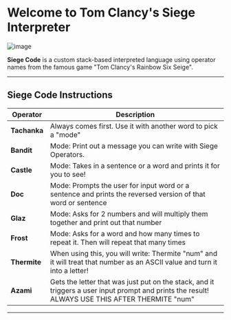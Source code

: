 #  Welcome to Tom Clancy's Siege Interpreter 

![image](https://github.com/user-attachments/assets/6ba81148-2e2a-410e-b4bc-176fa3033af2)



**Siege Code** is a custom stack-based interpreted language using operator names from the famous game "Tom Clancy's Rainbow Six Seige". 

---



## Siege Code Instructions

| Operator     | Description                                      |
|--------------|--------------------------------------------------|
| **Tachanka** | Always comes first. Use it with another word to pick a "mode" |
| **Bandit**   | Mode: Print out a message you can write with Siege Operators.  |
| **Castle**   | Mode: Takes in a sentence or a word and prints it for you to see!        |
| **Doc**      | Mode: Prompts the user for input word or a sentence and prints the reversed version of that word or sentence |
| **Glaz**     | Mode: Asks for 2 numbers and will multiply them together and print out that number |
| **Frost**    | Mode: Asks for a word and how many times to repeat it. Then will repeat that many times|
| **Thermite** | When using this, you will write: Thermite "num" and it will treat that number as an ASCII value and turn it into a letter! |
| **Azami**    | Gets the letter that was just put on the stack, and it triggers a user input prompt and prints the result! ALWAYS USE THIS AFTER THERMITE "num"  |

---
